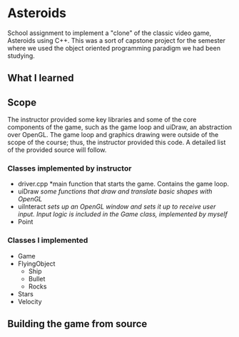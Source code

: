 # Asteroids
School assignment to implement a "clone" of the classic video game, Asteroids using C++. This was a sort of capstone project for the semester where we used the object oriented programming paradigm we had been studying.

## What I learned

## Scope
The instructor provided some key libraries and some of the core components of the game, such as the game loop and uiDraw, an abstraction over OpenGL. The game loop and graphics drawing were outside of the scope of the course; thus, the instructor provided this code. A detailed list of the provided source will follow.

### Classes implemented by instructor
* driver.cpp *main function that starts the game. Contains the game loop.
* uiDraw *some functions that draw and translate basic shapes with OpenGL*
* uiInteract *sets up an OpenGL window and sets it up to receive user input. Input logic is included in the Game class, implemented by myself*
* Point

### Classes I implemented
* Game
* FlyingObject
  * Ship
  * Bullet
  * Rocks
* Stars
* Velocity

## Building the game from source
